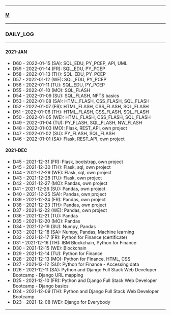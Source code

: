 
---

#### [M](https://github.com/ttltrk/TTT/blob/master/menu.md)

---

### DAILY_LOG

---

#### 2021-JAN

- D60 - 2022-01-15 (SA): SQL_EDU, PY_PCEP, API, UML 
- D59 - 2022-01-14 (FR): SQL_EDU, PY_PCEP
- D58 - 2022-01-13 (TH): SQL_EDU, PY_PCEP
- D57 - 2022-01-12 (WE): SQL_EDU, PY_PCEP
- D56 - 2022-01-11 (TU): SQL_EDU, PY_PCEP
- D55 - 2022-01-10 (MO): SQL_FLASH
- D54 - 2022-01-09 (SU): SQL_FLASH, NFTS basics
- D53 - 2022-01-08 (SA): HTML_FLASH, CSS_FLASH, SQL_FLASH
- D52 - 2022-01-07 (FR): HTML_FLASH, CSS_FLASH, SQL_FLASH
- D51 - 2022-01-06 (TH): HTML_FLASH, CSS_FLASH, SQL_FLASH
- D50 - 2022-01-05 (WE): HTML_FLASH, CSS_FLASH, SQL_FLASH
- D49 - 2022-01-04 (TU): PY_FLASH, SQL_FLASH, NW_FLASH
- D48 - 2022-01-03 (MO): Flask, REST_API, own project
- D47 - 2022-01-02 (SU): PY_FLASH, SQL_FLASH
- D46 - 2022-01-01 (SA): Flask, REST_API, own project

#### 2021-DEC

- D45 - 2021-12-31 (FR): Flask, bootstrap, own project
- D45 - 2021-12-30 (TH): Flask, sql, own project
- D44 - 2021-12-29 (WE): Flask, sql, own project
- D43 - 2021-12-28 (TU): Flask, own project
- D42 - 2021-12-27 (MO): Pandas, own project
- D41 - 2021-12-26 (SU): Pandas, own project
- D40 - 2021-12-25 (SA): Pandas, own project
- D39 - 2021-12-24 (FR): Pandas, own project
- D38 - 2021-12-23 (TH): Pandas, own project
- D37 - 2021-12-22 (WE): Pandas, own project
- D36 - 2021-12-21 (TU): Pandas
- D35 - 2021-12-20 (MO): Pandas
- D34 - 2021-12-19 (SU): Numpy, Pandas
- D33 - 2021-12-18 (SA): Numpy, Pandas, Machine learning
- D32 - 2021-12-17 (FR): Python for Finance (certificate)
- D31 - 2021-12-16 (TH): IBM Blockchain, Python for Finance
- D30 - 2021-12-15 (WE): Blockchain
- D29 - 2021-12-14 (TU): Python for Finance
- D28 - 2021-12-13 (MO): Python for Finance, HTML, CSS
- D27 - 2021-12-12 (SU): Python for Finance - Accessing data
- D26 - 2021-12-11 (SA): Python and Django Full Stack Web Developer Bootcamp - Django URL mapping
- D25 - 2021-12-10 (FR): Python and Django Full Stack Web Developer Bootcamp - Django basics
- D24 - 2021-12-09 (TH): Python and Django Full Stack Web Developer Bootcamp
- D23 - 2021-12-08 (WE): Django for Everybody

---
